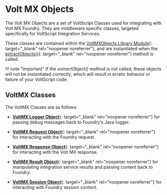 # Volt MX Objects 

The Volt MX Objects are a set of VoltScript Classes used for integrating with Volt MX Foundry. They are middleware specific classes, targeted specifically for VoltScript Integration Services. 

These classes are contained within the [VoltMXObjects Library Module](../references/apidoc/index.html){: target="_blank" rel="noopener noreferrer"}, and are instantiated when the [extractObjects()](../references/apidoc/VoltMXObjects_VSID/VoltMXObjects_Library.html#VoltMXObjects.extractObjects-){: target="_blank" rel="noopener noreferrer"} method is called.  

!!! note "Important"
    If the *extractObject()* method is not called, these objects will not be instantiated correctly; which will result in erratic behavior or failure of your VoltScript code. 


## VoltMX Classes 
The VoltMX Classes are as follows:

- [**VoltMX Logger Object**](../references/apidoc/VoltMXObjects_VSID/VoltMXObjects_Library/VoltMxLoggerObject_ObjectClass.html){: target="_blank" rel="noopener noreferrer"} for passing debug messages back to Foundry's Java logger.

- [**VoltMX Request Object**](../references/apidoc/VoltMXObjects_VSID/VoltMXObjects_Library/VoltMxRequestObject_ObjectClass.html){: target="_blank" rel="noopener noreferrer"} for interacting with the Foundry request.

- [**VoltMX Response Object**](../references/apidoc/VoltMXObjects_VSID/VoltMXObjects_Library/VoltMxResponseObject_ObjectClass.html){: target="_blank" rel="noopener noreferrer"} for interacting with the Volt MX response.

- [**VoltMX Result Object**](../references/apidoc/VoltMXObjects_VSID/VoltMXObjects_Library/VoltMxResultObject_ObjectClass.html){: target="_blank" rel="noopener noreferrer"} for manipulating integration service results and passing content back to Foundry.

- [**VoltMX Session Object**](../references/apidoc/VoltMXObjects_VSID/VoltMXObjects_Library/VoltMxSessionObject_ObjectClass.html){: target="_blank" rel="noopener noreferrer"} for interacting with Foundry session content.
